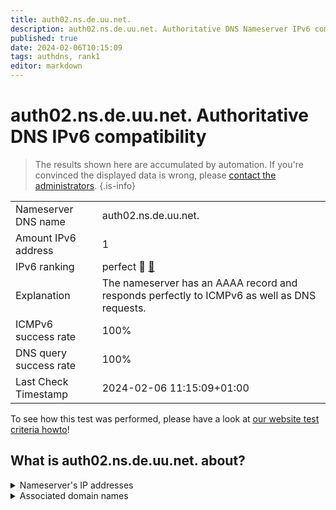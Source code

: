 ```yaml
---
title: auth02.ns.de.uu.net.
description: auth02.ns.de.uu.net. Authoritative DNS Nameserver IPv6 compatibility
published: true
date: 2024-02-06T10:15:09
tags: authdns, rank1
editor: markdown
---
```


# auth02.ns.de.uu.net. Authoritative DNS IPv6 compatibility

> The results shown here are accumulated by automation. If you're convinced the displayed data is wrong, please [contact the administrators](/howto/chat). 
{.is-info}




|   |   |
| - | - |
| Nameserver DNS name | auth02.ns.de.uu.net.
| Amount IPv6 address | 1
| IPv6 ranking | perfect :1st_place_medal: [🔗](/howto/ranking) |
| Explanation | The nameserver has an AAAA record and responds perfectly to ICMPv6 as well as DNS requests. |
| ICMPv6 success rate | 100%|
| DNS query success rate | 100% |
| Last Check Timestamp | 2024-02-06 11:15:09+01:00 |

To see how this test was performed, please have a look at [our website test criteria howto](/howto/testcriteria/authdns)!


## What is auth02.ns.de.uu.net. about?




<details>
<summary>Nameserver's IP addresses</summary>

2001:600:1c0:e000::35:8

</details>



<details>
<summary>Associated domain names</summary>

www.pyur.com

</details>
